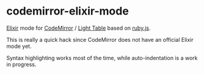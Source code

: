 codemirror-elixir-mode
======================

[Elixir](http://elixir-lang.org) mode for [CodeMirror](http://codemirror.net) / [Light Table](http://www.lighttable.com) based on [ruby.js](https://github.com/marijnh/CodeMirror/blob/master/mode/ruby/ruby.js).

This is really a quick hack since CodeMirror does not have an official Elixir mode yet.

Syntax highlighting works most of the time, while auto-indentation is a work in progress.

